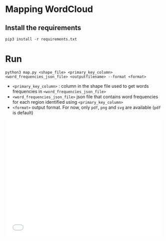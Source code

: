 # Mapping WordCloud

## Install the requirements

    pip3 install -r requirements.txt

# Run

    python3 map.py <shape_file> <primary_key_column> <word_frequencies_json_file> <outputfilename> --format <format>

 * `<primary_key_column>` : column in the shape file used to get words frequencies in `<word_frequencies_json_file>`
 * `<word_frequencies_json_file>` json file that contains word frequencies for each region identified using  `<primary_key_column>`
 * `<format>` output format. For now, only `pdf`, `png` and `svg` are available (`pdf` is default)

<embed src="./wikipedia_departement_cloud.pdf" width="500" height="375" 
 type="application/pdf">
